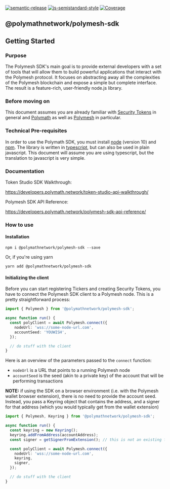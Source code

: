 [![semantic-release](https://img.shields.io/badge/%20%20%F0%9F%93%A6%F0%9F%9A%80-semantic--release-e10079.svg)](https://github.com/semantic-release/semantic-release)
[![js-semistandard-style](https://img.shields.io/badge/code%20style-semistandard-brightgreen.svg?style=flat-square)](https://github.com/standard/semistandard)
[![Coverage](https://sonarcloud.io/api/project_badges/measure?project=PolymathNetwork_polymesh-sdk&metric=coverage)](https://sonarcloud.io/dashboard?id=PolymathNetwork_polymesh-sdk)

## @polymathnetwork/polymesh-sdk

## Getting Started

### Purpose

The Polymesh SDK's main goal is to provide external developers with a set of tools that will allow them to build powerful applications that interact with the Polymesh protocol. It focuses on abstracting away all the complexities of the Polymesh blockchain and expose a simple but complete interface. The result is a feature-rich, user-friendly node.js library.

### Before moving on

This document assumes you are already familiar with [Security Tokens](https://thesecuritytokenstandard.org/) in general and [Polymath](https://www.polymath.network/) as well as [Polymesh](https://polymath.network/polymesh) in particular.

### Technical Pre-requisites

In order to use the Polymath SDK, you must install [node](https://nodejs.org/) \(version 10\) and [npm](https://www.npmjs.com/). The library is written in [typescript](https://www.typescriptlang.org/), but can also be used in plain javascript. This document will assume you are using typescript, but the translation to javascript is very simple.

### Documentation

Token Studio SDK Walkthrough:

https://developers.polymath.network/token-studio-api-walkthrough/

Polymesh SDK API Reference:

https://developers.polymath.network/polymesh-sdk-api-reference/

### How to use

#### Installation

`npm i @polymathnetwork/polymesh-sdk --save`

Or, if you're using yarn

`yarn add @polymathnetwork/polymesh-sdk`

#### Initializing the client

Before you can start registering Tickers and creating Security Tokens, you have to connect the Polymesh SDK client to a Polymesh node. This is a pretty straightforward process:

```typescript
import { Polymesh } from '@polymathnetwork/polymesh-sdk';

async function run() {
  const polyClient = await Polymesh.connect({
    nodeUrl: 'wss://some-node-url.com',
    accountSeed: 'YOUWISH',
  });

  // do stuff with the client
}
```

Here is an overview of the parameters passed to the `connect` function:

- `nodeUrl` is a URL that points to a running Polymesh node
- `accountSeed` is the seed (akin to a private key) of the account that will be performing transactions

**NOTE:** if using the SDK on a browser environment \(i.e. with the Polymesh wallet browser extension\), there is no need to provide the account seed. Instead, you pass a Keyring object that contains the address, and a signer for that address (which you would typically get from the wallet extension)

```typescript
import { Polymesh, Keyring } from '@polymathnetwork/polymesh-sdk';

async function run() {
  const keyring = new Keyring();
  keyring.addFromAddress(accountAddress);
  const signer = getSignerFromExtension(); // this is not an existing function, how you get this depends on the extension

  const polyClient = await Polymesh.connect({
    nodeUrl: 'wss://some-node-url.com',
    keyring,
    signer,
  });

  // do stuff with the client
}
```

